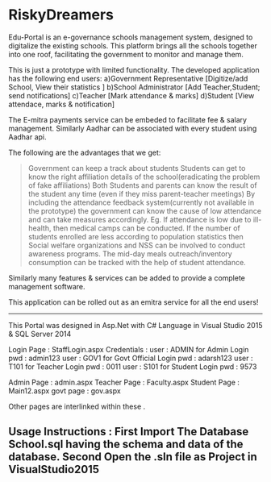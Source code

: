 # RiskyDreamers
Edu-Portal is an e-governance schools management system, designed to digitalize the existing schools. This platform brings all the schools together into one roof, facilitating the government to monitor and manage them.

This is just a prototype with limited functionality. The developed application has the following end users:
a)Government Representative
[Digitize/add School, View their statistics ]
b)School Administrator
[Add Teacher,Student; send notifications]
c)Teacher
[Mark attendance & marks]
d)Student
[View attendace, marks & notification]

The E-mitra payments service can be embeded to facilitate fee & salary management. Similarly Aadhar can be associated with every student using Aadhar api.

The following are the advantages that we get:
> Government can keep a track about students
> Students can get to know the right affiliation details of the school(eradicating the problem of fake affiliations)
> Both Students and parents can know the result of the student any time (even if they miss parent-teacher meetings)
> By including the attendance feedback system(currently not available in the prototype) the government can know the cause of low attendance and can take measures accordingly.
  Eg. If attendance is low due to ill-health, then medical camps can be conducted.
      If the number of students enrolled are less according to population statistics then Social welfare organizations and NSS can be involved to conduct awareness programs.
> The mid-day meals outreach/inventory consumption can be tracked with the help of student attendance.

Similarly many features & services can be added to provide a complete management software.

This application can be rolled out as an emitra service for all the end users!

------------------------------------------------------------------------------------------------

This Portal was designed in Asp.Net with C# Language in Visual Studio 2015 & SQL Server 2014

Login Page : StaffLogin.aspx
Credentials :
             user  : ADMIN           for Admin Login
             pwd : admin123
             user : GOV1            for Govt Official Login
             pwd : adarsh123
             user : T101            for Teacher Login
             pwd : 0011
             user : S101            for Student Login
             pwd : 9573
             
  Admin Page : admin.aspx
  Teacher Page : Faculty.aspx
  Student Page : Main12.aspx
  govt page : gov.aspx
  
  Other pages are interlinked within these . 
  
  Usage Instructions : First Import The Database School.sql having the schema and data of the database.
                       Second Open the .sln file as Project in VisualStudio2015
  -------------------------------------------------------------------------------------------------------
